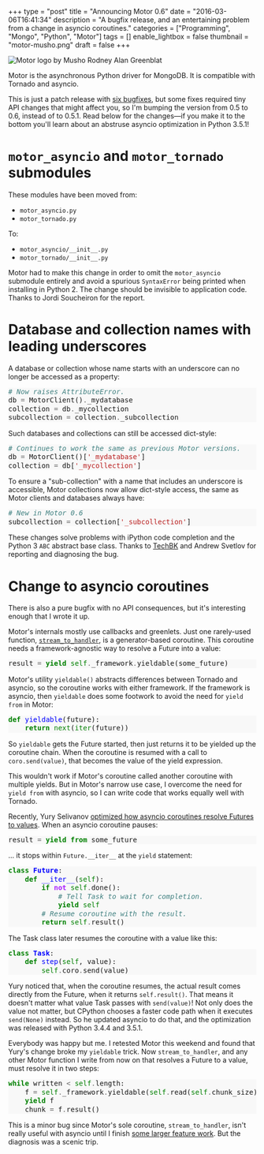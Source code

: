 +++
type = "post"
title = "Announcing Motor 0.6"
date = "2016-03-06T16:41:34"
description = "A bugfix release, and an entertaining problem from a change in asyncio coroutines."
categories = ["Programming", "Mongo", "Python", "Motor"]
tags = []
enable_lightbox = false
thumbnail = "motor-musho.png"
draft = false
+++

<p><img style="display:block; margin-left:auto; margin-right:auto;" src="motor-musho.png" alt="Motor logo by Musho Rodney Alan Greenblat" title="motor-musho.png" border="0" /></p>
<p>Motor is the asynchronous Python driver for MongoDB. It is compatible with Tornado and asyncio.</p>
<p>This is just a patch release with <a href="https://jira.mongodb.org/issues/?jql=fixVersion%20%3D%200.6%20AND%20project%20%3D%20MOTOR">six bugfixes</a>, but some fixes required tiny API changes that
might affect you, so I'm bumping the version from 0.5 to 0.6, instead of to 0.5.1. Read below for the changes&mdash;if you make it to the bottom you'll learn about an abstruse asyncio optimization in Python 3.5.1!</p>
<h1 id="motor_asyncio-and-motor_tornado-submodules"><code>motor_asyncio</code> and <code>motor_tornado</code> submodules</h1>
<p>These modules have been moved from:</p>
<ul>
<li><code>motor_asyncio.py</code></li>
<li><code>motor_tornado.py</code></li>
</ul>
<p>To:</p>
<ul>
<li><code>motor_asyncio/__init__.py</code></li>
<li><code>motor_tornado/__init__.py</code></li>
</ul>
<p>Motor had to make this change in order to omit the <code>motor_asyncio</code> submodule
entirely and avoid a spurious <code>SyntaxError</code> being printed when installing in
Python 2. The change should be invisible to application code. Thanks to Jordi Soucheiron for the report.</p>
<h1 id="database-and-collection-names-with-leading-underscores">Database and collection names with leading underscores</h1>
<p>A database or collection whose name starts with an underscore can no longer be
accessed as a property:</p>
<div class="codehilite" style="background: #f8f8f8"><pre style="line-height: 125%"><span style="color: #408080; font-style: italic"># Now raises AttributeError.</span>
db <span style="color: #666666">=</span> MotorClient()<span style="color: #666666">.</span>_mydatabase
collection <span style="color: #666666">=</span> db<span style="color: #666666">.</span>_mycollection
subcollection <span style="color: #666666">=</span> collection<span style="color: #666666">.</span>_subcollection
</pre></div>


<p>Such databases and collections can still be accessed dict-style:</p>
<div class="codehilite" style="background: #f8f8f8"><pre style="line-height: 125%"><span style="color: #408080; font-style: italic"># Continues to work the same as previous Motor versions.</span>
db <span style="color: #666666">=</span> MotorClient()[<span style="color: #BA2121">&#39;_mydatabase&#39;</span>]
collection <span style="color: #666666">=</span> db[<span style="color: #BA2121">&#39;_mycollection&#39;</span>]
</pre></div>


<p>To ensure a "sub-collection" with a name that includes an underscore is
accessible, Motor collections now allow dict-style access, the same as Motor
clients and databases always have:</p>
<div class="codehilite" style="background: #f8f8f8"><pre style="line-height: 125%"><span style="color: #408080; font-style: italic"># New in Motor 0.6</span>
subcollection <span style="color: #666666">=</span> collection[<span style="color: #BA2121">&#39;_subcollection&#39;</span>]    
</pre></div>


<p>These changes solve problems with iPython code completion and the Python 3
<code>ABC</code> abstract base class. Thanks to <a href="https://github.com/TechBK">TechBK</a> and Andrew Svetlov for reporting and diagnosing the bug.</p>
<h1 id="change-to-asyncio-coroutines">Change to asyncio coroutines</h1>
<p>There is also a pure bugfix with no API consequences, but it's interesting enough that I wrote it up.</p>
<p>Motor's internals mostly use callbacks and greenlets. Just one rarely-used function, <a href="http://motor.readthedocs.org/en/stable/api/gridfs.html#motor.motor_tornado.MotorGridOut.stream_to_handler"><code>stream_to_handler</code></a>, is a generator-based coroutine. This coroutine needs a framework-agnostic way to resolve a Future into a value:</p>
<div class="codehilite" style="background: #f8f8f8"><pre style="line-height: 125%">result <span style="color: #666666">=</span> <span style="color: #008000; font-weight: bold">yield</span> <span style="color: #008000">self</span><span style="color: #666666">.</span>_framework<span style="color: #666666">.</span>yieldable(some_future)
</pre></div>


<p>Motor's utility <code>yieldable()</code> abstracts differences between Tornado and asyncio, so the coroutine works with either framework. If the framework is asyncio, then <code>yieldable</code> does some footwork to avoid the need for <code>yield from</code> in Motor:</p>
<div class="codehilite" style="background: #f8f8f8"><pre style="line-height: 125%"><span style="color: #008000; font-weight: bold">def</span> <span style="color: #0000FF">yieldable</span>(future):
    <span style="color: #008000; font-weight: bold">return</span> <span style="color: #008000">next</span>(<span style="color: #008000">iter</span>(future))
</pre></div>


<p>So <code>yieldable</code> gets the Future started, then just returns it to be yielded up the coroutine chain. When the coroutine is resumed with a call to <code>coro.send(value)</code>, that becomes the value of the yield expression.</p>
<p>This wouldn't work if Motor's coroutine called another coroutine with multiple yields. But in Motor's narrow use case, I overcome the need for <code>yield from</code> with asyncio, so I can write code that works equally well with Tornado.</p>
<p>Recently, Yury Selivanov <a href="https://github.com/python/asyncio/pull/289">optimized how asyncio coroutines resolve Futures to values</a>. When an asyncio coroutine pauses:</p>
<div class="codehilite" style="background: #f8f8f8"><pre style="line-height: 125%">result <span style="color: #666666">=</span> <span style="color: #008000; font-weight: bold">yield from</span> some_future
</pre></div>


<p>... it stops within <code>Future.__iter__</code> at the <code>yield</code> statement:</p>
<div class="codehilite" style="background: #f8f8f8"><pre style="line-height: 125%"><span style="color: #008000; font-weight: bold">class</span> <span style="color: #0000FF; font-weight: bold">Future</span>:
    <span style="color: #008000; font-weight: bold">def</span> <span style="color: #0000FF">__iter__</span>(<span style="color: #008000">self</span>):
        <span style="color: #008000; font-weight: bold">if</span> <span style="color: #AA22FF; font-weight: bold">not</span> <span style="color: #008000">self</span><span style="color: #666666">.</span>done():
            <span style="color: #408080; font-style: italic"># Tell Task to wait for completion.</span>
            <span style="color: #008000; font-weight: bold">yield</span> <span style="color: #008000">self</span>
        <span style="color: #408080; font-style: italic"># Resume coroutine with the result.</span>
        <span style="color: #008000; font-weight: bold">return</span> <span style="color: #008000">self</span><span style="color: #666666">.</span>result()
</pre></div>


<p>The Task class later resumes the coroutine with a value like this:</p>
<div class="codehilite" style="background: #f8f8f8"><pre style="line-height: 125%"><span style="color: #008000; font-weight: bold">class</span> <span style="color: #0000FF; font-weight: bold">Task</span>:
    <span style="color: #008000; font-weight: bold">def</span> <span style="color: #0000FF">step</span>(<span style="color: #008000">self</span>, value):
        <span style="color: #008000">self</span><span style="color: #666666">.</span>coro<span style="color: #666666">.</span>send(value)
</pre></div>


<p>Yury noticed that, when the coroutine resumes, the actual result comes directly from the Future, when it returns <code>self.result()</code>. That means it doesn't matter what value Task passes with <code>send(value)</code>!  Not only does the value not matter, but CPython chooses a faster code path when it executes <code>send(None)</code> instead. So he updated asyncio to do that, and the optimization was released with Python 3.4.4 and 3.5.1.</p>
<p>Everybody was happy but me. I retested Motor this weekend and found that Yury's change broke my <code>yieldable</code> trick. Now <code>stream_to_handler</code>, and any other Motor function I write from now on that resolves a Future to a value, must resolve it in two steps:</p>
<div class="codehilite" style="background: #f8f8f8"><pre style="line-height: 125%"><span style="color: #008000; font-weight: bold">while</span> written <span style="color: #666666">&lt;</span> <span style="color: #008000">self</span><span style="color: #666666">.</span>length:
    f <span style="color: #666666">=</span> <span style="color: #008000">self</span><span style="color: #666666">.</span>_framework<span style="color: #666666">.</span>yieldable(<span style="color: #008000">self</span><span style="color: #666666">.</span>read(<span style="color: #008000">self</span><span style="color: #666666">.</span>chunk_size))
    <span style="color: #008000; font-weight: bold">yield</span> f
    chunk <span style="color: #666666">=</span> f<span style="color: #666666">.</span>result()
</pre></div>


<p>This is a minor bug since Motor's sole coroutine, <code>stream_to_handler</code>, isn't really useful with asyncio until I finish <a href="https://jira.mongodb.org/browse/MOTOR-92">some larger feature work</a>. But the diagnosis was a scenic trip.</p>
    
